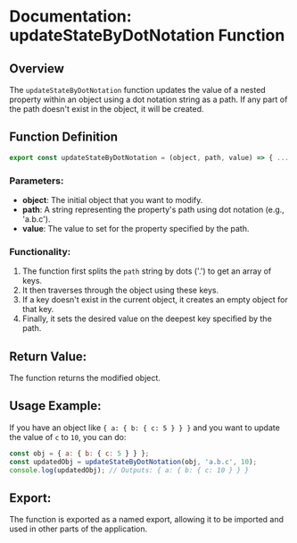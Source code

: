 
# Documentation: updateStateByDotNotation Function

## Overview

The `updateStateByDotNotation` function updates the value of a nested property within an object using a dot notation string as a path. If any part of the path doesn't exist in the object, it will be created.

## Function Definition

```javascript
export const updateStateByDotNotation = (object, path, value) => { ... };
```

### Parameters:

- **object**: The initial object that you want to modify.
- **path**: A string representing the property's path using dot notation (e.g., 'a.b.c').
- **value**: The value to set for the property specified by the path.

### Functionality:

1. The function first splits the `path` string by dots ('.') to get an array of keys.
2. It then traverses through the object using these keys.
3. If a key doesn't exist in the current object, it creates an empty object for that key.
4. Finally, it sets the desired value on the deepest key specified by the path.

## Return Value:

The function returns the modified object.

## Usage Example:

If you have an object like `{ a: { b: { c: 5 } } }` and you want to update the value of `c` to `10`, you can do:

```javascript
const obj = { a: { b: { c: 5 } } };
const updatedObj = updateStateByDotNotation(obj, 'a.b.c', 10);
console.log(updatedObj); // Outputs: { a: { b: { c: 10 } } }
```

## Export:

The function is exported as a named export, allowing it to be imported and used in other parts of the application.

